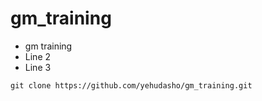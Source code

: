 # gm_training
 - gm training
 - Line 2
 - Line 3

```
git clone https://github.com/yehudasho/gm_training.git
```

